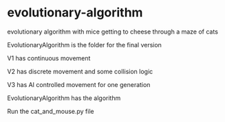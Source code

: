 # evolutionary-algorithm

evolutionary algorithm with mice getting to cheese through a maze of cats

EvolutionaryAlgorithm is the folder for the final version

V1 has continuous movement

V2 has discrete movement and some collision logic

V3 has AI controlled movement for one generation

EvolutionaryAlgorithm has the algorithm

Run the cat_and_mouse.py file
